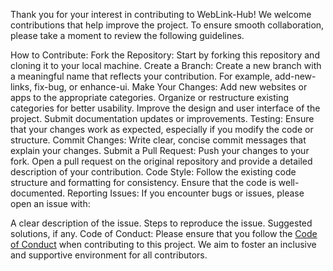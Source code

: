 Thank you for your interest in contributing to WebLink-Hub! We welcome contributions that help improve the project. To ensure smooth collaboration, please take a moment to review the following guidelines.

How to Contribute:
Fork the Repository: Start by forking this repository and cloning it to your local machine.
Create a Branch: Create a new branch with a meaningful name that reflects your contribution. For example, add-new-links, fix-bug, or enhance-ui.
Make Your Changes:
Add new websites or apps to the appropriate categories.
Organize or restructure existing categories for better usability.
Improve the design and user interface of the project.
Submit documentation updates or improvements.
Testing: Ensure that your changes work as expected, especially if you modify the code or structure.
Commit Changes: Write clear, concise commit messages that explain your changes.
Submit a Pull Request:
Push your changes to your fork.
Open a pull request on the original repository and provide a detailed description of your contribution.
Code Style:
Follow the existing code structure and formatting for consistency.
Ensure that the code is well-documented.
Reporting Issues:
If you encounter bugs or issues, please open an issue with:

A clear description of the issue.
Steps to reproduce the issue.
Suggested solutions, if any.
Code of Conduct:
Please ensure that you follow the [Code of Conduct](./CODE_OF_CONDUCT.md) when contributing to this project. We aim to foster an inclusive and supportive environment for all contributors.

